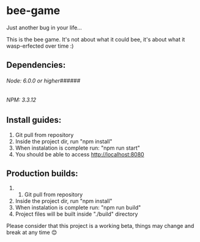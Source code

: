 # bee-game
Just another bug in your life...

This is the bee game. It's not about what it could bee, it's about what it wasp-erfected over time :)



## Dependencies:

###### Node: 6.0.0 or higher######
###### NPM: 3.3.12 ######

## Install guides:

1. Git pull from repository
2. Inside the project dir, run "npm install"
3. When instalation is complete run: "npm run start"
4. You should be able to access [http://localhost:8080](http://localhost:8080)


## Production builds:

1. 1. Git pull from repository
2. Inside the project dir, run "npm install"
3. When instalation is complete run: "npm run build"
4. Project files will be built inside "./build" directory

Please consider that this project is a working beta, things may change and break at any time 😊
